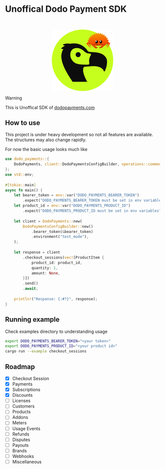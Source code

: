 # Unoffical Dodo Payment SDK

<br/>
<p align="center">
<img width="200" height="" alt="Image" src="./dodo.png" align="center"/>
</p>

> [!WARNING]  
> This is Unoffical SDK of [dodopayments.com](https://dodopayments.com/)

## How to use

This project is under heavy development so not all features are available.
The structures may also change rapidly.

For now the basic usage looks much like

```rs
use dodo_payments::{
    DodoPayments, client::DodoPaymentsConfigBuilder, operations::common::structs::ProductItem,
};
use std::env;

#[tokio::main]
async fn main() {
    let bearer_token = env::var("DODO_PAYMENTS_BEARER_TOKEN")
        .expect("DODO_PAYMENTS_BEARER_TOKEN must be set in env variables");
    let product_id = env::var("DODO_PAYMENTS_PRODUCT_ID")
        .expect("DODO_PAYMENTS_PRODUCT_ID must be set in env variables");

    let client = DodoPayments::new(
        DodoPaymentsConfigBuilder::new()
            .bearer_token(&bearer_token)
            .environment("test_mode"),
    );

    let response = client
        .checkout_sessions(vec![ProductItem {
            product_id: product_id,
            quantity: 1,
            amount: None,
        }])
        .send()
        .await;

    println!("Response: {:#?}", response);
}
```

## Running example

Check examples directory to understanding usage

```bash
export DODO_PAYMENTS_BEARER_TOKEN="<your token>"
export DODO_PAYMENTS_PRODUCT_ID="<your product id>"
cargo run --example checkout_sessions
```

## Roadmap

- [x] Checkout Session
- [x] Payments
- [x] Subscriptions
- [x] Discounts
- [ ] Licenses
- [ ] Customers
- [ ] Products
- [ ] Addons
- [ ] Meters
- [ ] Usage Events
- [ ] Refunds
- [ ] Disputes
- [ ] Payouts
- [ ] Brands
- [ ] Webhooks
- [ ] Miscellaneous
